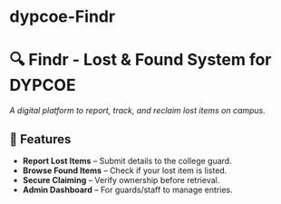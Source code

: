 # dypcoe-Findr

# 🔍 Findr - Lost & Found System for DYPCOE  

*A digital platform to report, track, and reclaim lost items on campus.*  

## 🚀 Features  
- **Report Lost Items** – Submit details to the college guard.  
- **Browse Found Items** – Check if your lost item is listed.  
- **Secure Claiming** – Verify ownership before retrieval.  
- **Admin Dashboard** – For guards/staff to manage entries.  



 
